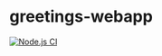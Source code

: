 # greetings-webapp
[![Node.js CI](https://github.com/Kat-mmm/greetings-webapp/actions/workflows/nodejs.yml/badge.svg)](https://github.com/Kat-mmm/greetings-webapp/actions/workflows/nodejs.yml)
